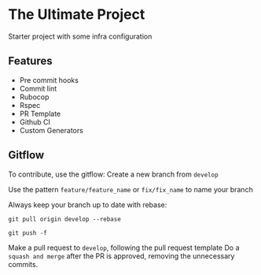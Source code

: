 # The Ultimate Project
Starter project with some infra configuration

## Features
- Pre commit hooks
- Commit lint
- Rubocop
- Rspec
- PR Template
- Github CI
- Custom Generators

## Gitflow
To contribute, use the gitflow:
Create a new branch from `develop`

Use the pattern `feature/feature_name` or `fix/fix_name` to name your branch

Always keep your branch up to date with rebase:

``` git pull origin develop --rebase ```

``` git push -f ```

Make a pull request to `develop`, following the pull request template
Do a `squash and merge` after the PR is approved, removing the unnecessary commits.
